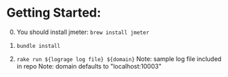 # Getting Started:
0. You should install jmeter:
`brew install jmeter`

1. `bundle install`
2. `rake run ${lograge log file} ${domain}`
Note: sample log file included in repo
Note: domain defaults to "localhost:10003"

